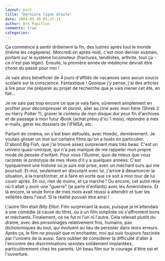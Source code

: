 ```yaml
---
layout: post
title: "Dernière ligne droite"
date: 2004-05-30 05:27:11
author: Dre Papillon
comments: true
categories: 
---
```



Ça commence à sentir drôlement la fin, des lustres après tout le monde (même les cégépiens).  Mercredi en après-midi, c'est mon dernier examen, portant sur le système locomoteur (fractures, tendinites, arthrite, tout ça - ce n'est pas léger).  Ensuite, la première année de médecine devrait être chose du passé pour moi !

Je vais alors bénéficier de 4 jours d'affilés de vacances sans aucun soucis scolaire sur la conscience.  Fantastique !  Quoique j'y pense, j'ai des articles à lire pour me préparer au projet de recherche que je vais mener cet été, en fait...

Je ne sais pas trop encore ce que je vais faire, sûrement simplement en profiter pour décompresser et dormir, aller au ciné avec mon frère (Shrek 2 ou Harry Potter ?), graver le contenu de mon disque dur pour fin d'archives et de passage à mon futur iBook (achat prévu d'ici 1 mois), répondre à mes e-mails, gérer les dossiers de l'IFMSA, etc.

Parlant de cinéma, on s'est bien défoulés, avec Hoedic, dernièrement.  Je voulais glisser un mot sur certains films qu'on a loués en particulier.  D'abord *Big Fish*, que j'ai trouvé assez surprenant mais très beau.  C'est un univers quasi-onirique, qui n'a pas manqué de me rappeler mon propre mode de pensée d'enfant.  Pour vous l'illustrer, quoi de mieux que vous raconter le prototype de mes rêves d'il y a quelques années.  C'est typiquement une histoire où je suis mal prise, avec un méchant ours qui me poursuit.  Et moi, seulement en discutant avec lui, j'arrive à désamorcer la situation, à la transformer, et à faire en sorte que ce soit à mon tour de lui courir après.  Eh oui, rien de moins, et ça marche !  Ou encore, cet autre rêve où il allait y avoir une "guerre" (je parle d'enfants) avec les Amérindiens.  Et là encore, la seule force de mes mots avait réussi à attendrir et tuer les velléités dans l'oeuf.  Si la réalité pouvait être ainsi !

L'autre film était *Billy Elliot*.  Film surprenant là aussi, puisque je m'attendais à une comédie (à cause du titre), ou à un film simpliste où s'affrontent bons et méchants.  Finalement, ce ne fut ni l'un ni l'autre.  Cela relevait plutôt du drame, avec des personnages relativement fins, humains, pas dichotomiques du tout, qui évoluent au lieu de persister dans leurs erreurs.  Après ça, le film ne pouvait que m'enchanter, moi qui suis toujours fascinée par l'univers de la  aussi.  Sans oublier de considérer la difficulté d'aller à l'encontre des discriminations sexistes solidement implantées, particulièrement chez les parents.  Un beau film sur le courage d'être soi et l'ouverture.